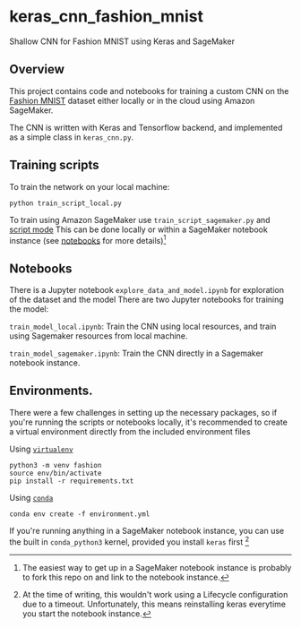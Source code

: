 # keras_cnn_fashion_mnist
Shallow CNN for Fashion MNIST using Keras and SageMaker

## Overview

This project contains code and notebooks for training a custom CNN on the [Fashion MNIST](https://github.com/zalandoresearch/fashion-mnist) dataset either locally or in the cloud using Amazon SageMaker.

The CNN is written with Keras and Tensorflow backend, and implemented as a simple class in `keras_cnn.py`.

## Training scripts

To train the network on your local machine:

```
python train_script_local.py
```

To train using Amazon SageMaker use `train_script_sagemaker.py` and [script mode](https://github.com/aws-samples/amazon-sagemaker-script-mode)
This can be done locally or within a SageMaker notebook instance (see [notebooks](#Notebooks) for more details)[^1]



## Notebooks

There is a Jupyter notebook `explore_data_and_model.ipynb` for exploration of the dataset and the model
There are two Jupyter notebooks for training the model:

`train_model_local.ipynb`: Train the CNN using local resources, and train using Sagemaker resources from local machine.

`train_model_sagemaker.ipynb`: Train the CNN directly in a Sagemaker notebook instance.


## Environments.

There were a few challenges in setting up the necessary packages, so if you're running the scripts or notebooks locally, it's recommended to create a virtual environment directly from the included environment files

Using [`virtualenv`](https://packaging.python.org/guides/installing-using-pip-and-virtual-environments/)

```
python3 -m venv fashion
source env/bin/activate
pip install -r requirements.txt
```

Using [`conda`](https://docs.conda.io/projects/conda/en/latest/user-guide/tasks/manage-environments.html)

```
conda env create -f environment.yml
```

If you're running anything in a SageMaker notebook instance, you can use the built in `conda_python3` kernel, provided you install
`keras` first [^2]


[^1]: The easiest way to get up in a SageMaker notebook instance is probably to fork this repo on and link to the notebook instance.
[^2]: At the time of writing, this wouldn't work using a Lifecycle configuration due to a timeout. Unfortunately, this means reinstalling keras everytime you start the notebook instance.